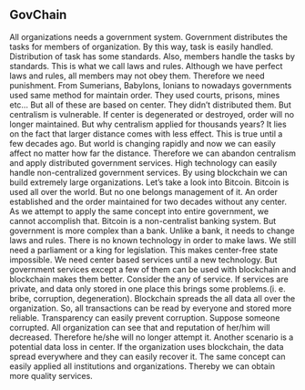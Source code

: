 <h2> GovChain</h2>
	All organizations needs a government system. Government distributes the tasks for members of organization. By this way, task is easily handled. Distribution of task has some standards. Also, members handle the tasks by standards. This is what we call laws and rules. Although we have perfect laws and rules, all members may not obey them. Therefore we need punishment. From Sumerians, Babylons, Ionians to nowadays governments used same method for maintain order. They used courts, prisons, mines etc… But all of these are based on center. They didn’t distributed them. But centralism is vulnerable. If center is degenerated or destroyed, order will no longer maintained. But why centralism applied for thousands years? It lies on the fact that larger distance comes with less effect. This is true until a few decades ago. But world is changing rapidly and now we can easily affect no matter how far the distance. Therefore we can abandon centralism and apply distributed government services. High technology can easily handle non-centralized government services. By using blockchain we can build extremely large organizations. Let’s take a look into Bitcoin. Bitcoin is used all over the world. But no one belongs management of it. An order established and the order maintained for two decades without any center. As we attempt to apply the same concept into entire government, we cannot accomplish that. Bitcoin is a non-centralist banking system. But government is more complex than a bank. Unlike a bank, it needs to change laws and rules. There is no known technology in order to make laws. We still need a parliament or a king for legislation. This makes center-free state impossible. We need center based services until a new technology. But government services except a few of them can be used with blockchain and blockchain makes them better. Consider the any of service. If services are private, and data only stored in one place this brings some problems.(i. e. bribe, corruption, degeneration).  Blockchain spreads the all data all over the organization. So, all transactions can be read by everyone and stored more reliable. Transparency can easily prevent corruption. Suppose someone corrupted. All organization can see that and reputation of her/him will decreased. Therefore he/she will no longer attempt it. Another scenario is a potential data loss in center. If the organization uses blockchain, the data spread everywhere and they can easily recover it. The same concept can easily applied all institutions and organizations. Thereby we can obtain more quality services. 
